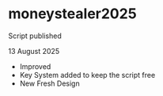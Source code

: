 # moneystealer2025
Script published

13 August 2025
+ Improved
+ Key System added to keep the script free
+ New Fresh Design
